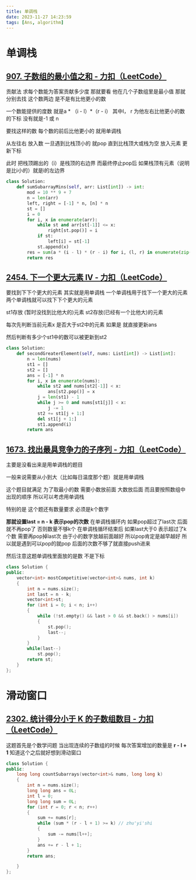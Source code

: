 ```yaml
---
title: 单调栈
date: 2023-11-27 14:23:59
tags: [Ans, algorithm]
---
```


# 单调栈



## [907. 子数组的最小值之和 - 力扣（LeetCode）](https://leetcode.cn/problems/sum-of-subarray-minimums/?envType=daily-question&envId=2023-11-27)

贡献法 求每个数能为答案贡献多少度 那就要看 他在几个子数组里是最小值 那就分别去找 这个数两边 是不是有比他更小的数 

一个数能提供的度数 就是a * （i - l）*（r - i） 其中l， r 为他左右比他更小的数的下标 没有就是-1 或 n

要找这样的数 每个数的前后比他更小的  就用单调栈

从左往右 放入数  一旦遇到比栈顶小的 就pop 直到比栈顶大或栈为空 放入元素 更新下标 

此时 把栈顶踢出的（i）是栈顶的右边界   而最终停止pop后 如果栈顶有元素（说明是比i小的）就是i的左边界

```py
class Solution:
    def sumSubarrayMins(self, arr: List[int]) -> int:
        mod = 10 ** 9 + 7
        n = len(arr)
        left, right = [-1] * n, [n] * n
        st = []
        i = 0
        for i, x in enumerate(arr):
            while st and arr[st[-1]] <= x:
                right[st.pop()] = i
            if st:
                left[i] = st[-1]
            st.append(x)
        res = sum(a * (i - l) * (r - i) for i, (l, r) in enumerate(zip(left, right)))
        return res
```

## [2454. 下一个更大元素 IV - 力扣（LeetCode）](https://leetcode.cn/problems/next-greater-element-iv/description/)

要找到下下个更大的元素   其实就是用单调栈  一个单调栈用于找下一个更大的元素  两个单调栈就可以找下下个更大的元素

st1存放 (暂时没找到比他大的)元素   st2存放(已经有一个比他大)的元素

每次先判断当前元素x 是否大于st2中的元素 如果是  就直接更新ans

然后判断有多少个st1中的数可以被更新到st2

```py
class Solution:
    def secondGreaterElement(self, nums: List[int]) -> List[int]:
        n = len(nums)
        st1 = []
        st2 = []
        ans = [-1] * n
        for i, x in enumerate(nums):
            while st2 and nums[st2[-1]] < x:
                ans[st2.pop()] = x
            j = len(st1) - 1
            while j >= 0 and nums[st1[j]] < x:
                j -= 1
            st2 += st1[j + 1:]
            del st1[j + 1:]
            st1.append(i)
        return ans
```

## [1673. 找出最具竞争力的子序列 - 力扣（LeetCode）](https://leetcode.cn/problems/find-the-most-competitive-subsequence/description/)

主要是没看出来是用单调栈的题目 

一般来说需要从小到大（比如每日温度那个题）就是用单调栈

这个题目就满足 为了取最小的数 需要小数放前面 大数放后面 而且要按照数组中出现的顺序 所以可以考虑用单调栈

特别的是 这个题还有数量要求 必须是k个数字

**那就设置last = n - k 表示pop的次数** 在单调栈循环内 如果pop超过了last次 后面就不再pop了 否则数量不够k个  在单调栈循环结束后 如果last大于0 表示超过了k个数 需要再pop掉last次 由于小的数字放越前面越好 所以pop肯定是越早越好 所以就是遇到可以pop的就pop 后面的次数不够了就直接push进来

然后注意这题单调栈里面放的是数 不是下标

```C++
class Solution {
public:
    vector<int> mostCompetitive(vector<int>& nums, int k) 
    {
        int n = nums.size();
        int last = n - k;
        vector<int>st;
        for (int i = 0; i < n; i++)
        {
            while (!st.empty() && last > 0 && st.back() > nums[i])
            {
                st.pop();
                last--;
            }
        }
        while(last--)
            st.pop();
        return st;
    }
};
```

# 滑动窗口

## [2302. 统计得分小于 K 的子数组数目 - 力扣（LeetCode）](https://leetcode.cn/problems/count-subarrays-with-score-less-than-k/)

这题首先是个数学问题  当出现连续的子数组的时候 每次答案增加的数量是 **r - l + 1** 知道这个之后就好想到滑动窗口

```C++
class Solution {
public:
    long long countSubarrays(vector<int>& nums, long long k) 
    {
        int n = nums.size();
        long long ans = 0L;
        int l = 0;
        long long sum = 0L;
        for (int r = 0; r < n; r++)
        {
            sum += nums[r];
            while (sum * (r - l + 1) >= k) // zhu'yi'shi
            {
                sum -= nums[l++];
            }
            ans += r - l + 1;
        }
        return ans;

    }
};
```

